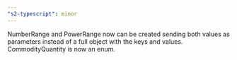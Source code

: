 ```yaml
---
"s2-typescript": minor
---
```


NumberRange and PowerRange now can be created sending both values as parameters instead of a full object with the keys and values. CommodityQuantity is now an enum.
